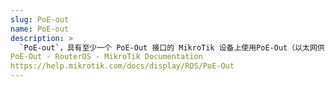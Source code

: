 ```yaml
---
slug: PoE-out
name: PoE-out
description: >
  `PoE-out`，具有至少一个 PoE-Out 接口的 MikroTik 设备上使用PoE-Out（以太网供电）功能。
PoE-Out - RouterOS - MikroTik Documentation
https://help.mikrotik.com/docs/display/ROS/PoE-Out
---
```

